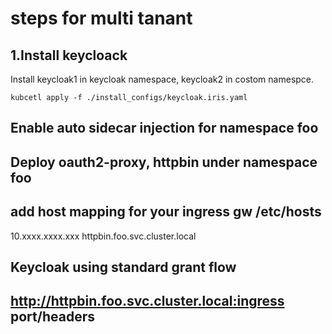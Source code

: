 # steps for multi tanant

## 1.Install keycloack
Install keycloak1 in keycloak namespace, keycloak2 in costom namespce.
```
kubcetl apply -f ./install_configs/keycloak.iris.yaml
```

## Enable auto sidecar injection for namespace foo

## Deploy oauth2-proxy, httpbin under namespace foo

## add host mapping for your ingress gw  /etc/hosts
10.xxxx.xxxx.xxx httpbin.foo.svc.cluster.local

## Keycloak using standard grant flow

## http://httpbin.foo.svc.cluster.local:ingress port/headers

